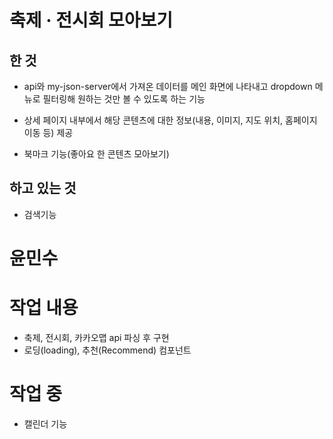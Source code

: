# 축제 · 전시회 모아보기 

## 한 것
- api와 my-json-server에서 가져온 데이터를 메인 화면에 나타내고
  dropdown 메뉴로 필터링해 원하는 것만 볼 수 있도록 하는 기능

- 상세 페이지 내부에서 해당 콘텐츠에 대한 정보(내용, 이미지, 지도 위치, 홈페이지 이동 등) 제공
- 북마크 기능(좋아요 한 콘텐츠 모아보기)

## 하고 있는 것
- 검색기능

# 윤민수
# 작업 내용 
- 축제, 전시회, 카카오맵 api 파싱 후 구현
- 로딩(loading), 추천(Recommend) 컴포넌트

# 작업 중
- 캘린더 기능
